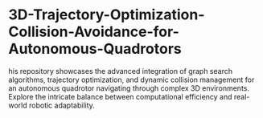 # 3D-Trajectory-Optimization-Collision-Avoidance-for-Autonomous-Quadrotors
his repository showcases the advanced integration of graph search algorithms, trajectory optimization, and dynamic collision management for an autonomous quadrotor navigating through complex 3D environments. Explore the intricate balance between computational efficiency and real-world robotic adaptability.
